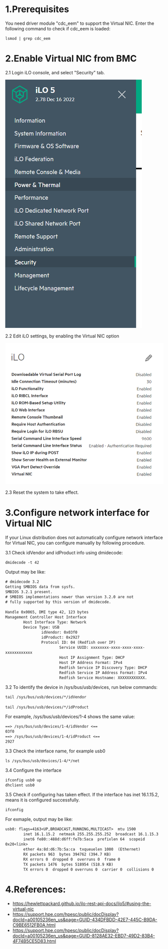 # 1.Prerequisites 

You need driver module "cdc_eem" to support the Virtual NIC. 
Enter the following command to check if cdc_eem is loaded:
```
lsmod | grep cdc_eem
```

# 2.Enable Virtual NIC from BMC

2.1 Login iLO console, and select "Security" tab.

![](img/ilo-setup.png)

2.2 Edit iLO settings, by enabling the Virtual NIC option

![](img/ilo-setup-virtual-nic.png)

2.3 Reset the system to take effect.

# 3.Configure network interface for Virtual NIC

If your Linux distribution does not automatically configure network interface for Virtual NIC, you can configure manually by following procedure.

3.1 Check idVendor and idProduct info using dmidecode:
```
dmidecode -t 42
```
Output may be like:
```
# dmidecode 3.2
Getting SMBIOS data from sysfs.
SMBIOS 3.2.1 present.
# SMBIOS implementations newer than version 3.2.0 are not
# fully supported by this version of dmidecode.

Handle 0x0065, DMI type 42, 123 bytes
Management Controller Host Interface
        Host Interface Type: Network
        Device Type: USB
                idVendor: 0x03f0
                idProduct: 0x2927
                Protocol ID: 04 (Redfish over IP)
                        Service UUID: xxxxxxxx-xxxx-xxxx-xxxx-xxxxxxxxxxxx
                        Host IP Assignment Type: DHCP
                        Host IP Address Format: IPv4
                        Redfish Service IP Discovery Type: DHCP
                        Redfish Service IP Address Format: IPv4
                        Redfish Service Hostname: XXXXXXXXXXXX.
```

3.2 To identify the device in /sys/bus/usb/devices, run below commands:

```
tail /sys/bus/usb/devices/*/idVendor

tail /sys/bus/usb/devices/*/idProduct
```

For example, /sys/bus/usb/devices/1-4 shows the same value:
```
==> /sys/bus/usb/devices/1-4/idVendor <==
03f0
==> /sys/bus/usb/devices/1-4/idProduct <==
2927
```

3.3 Check the interface name, for example usb0
```
ls /sys/bus/usb/devices/1-4/*/net
```

3.4 Configure the interface
```
ifconfig usb0 up
dhclient usb0
```

3.5 Check if configuring has taken effect. If the interface has inet 16.1.15.2, means it is configured successfully.
```
ifconfig
```
For exmaple, output may be like:
```
usb0: flags=4163<UP,BROADCAST,RUNNING,MULTICAST>  mtu 1500
        inet 16.1.15.2  netmask 255.255.255.252  broadcast 16.1.15.3
        inet6 fe80::488d:d6ff:fe7b:5aca  prefixlen 64  scopeid 0x20<link>
        ether 4a:8d:d6:7b:5a:ca  txqueuelen 1000  (Ethernet)
        RX packets 963  bytes 394762 (394.7 KB)
        RX errors 0  dropped 0  overruns 0  frame 0
        TX packets 1476  bytes 518954 (518.9 KB)
        TX errors 0  dropped 0 overruns 0  carrier 0  collisions 0
```

# 4.References:
- https://hewlettpackard.github.io/ilo-rest-api-docs/ilo5/#using-the-virtual-nic
- https://support.hpe.com/hpesc/public/docDisplay?docId=a00105236en_us&page=GUID-434DFBDD-42E7-445C-B9DA-C9BE6512FB0A.html
- https://support.hpe.com/hpesc/public/docDisplay?docId=a00105236en_us&page=GUID-8128AE32-EBD7-49D2-83B4-4F74B5CE5D83.html
